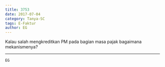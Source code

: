 ```yaml
---
title: 3753
date: 2017-07-04
category: Tanya-SC
tags: E-Faktur
author: EG
---
```


Kalau salah mengkreditkan PM pada bagian masa pajak bagaimana mekanismenya?

---



`EG`
